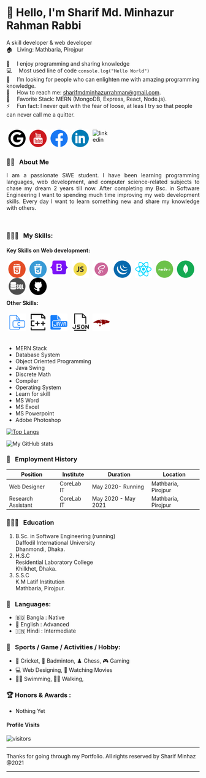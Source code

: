 <!-- banner image starts here  -->
<!-- <img src="./images/banner.png" width="100%"> -->
<!-- banner image ends here  -->

<h1> 👋 Hello, I'm Sharif Md. Minhazur Rahman Rabbi </h1>

A skill developer & web developer  
🏠 &nbsp; Living: Mathbaria, Pirojpur

💖 &emsp;I enjoy programming and sharing knowledge <br/>
💻 &emsp;Most used line of code `console.log("Hello World")` <br/>
🤔 &emsp;I’m looking for people who can enlighten me with amazing programming knowledge.<br/>
📧 &emsp;How to reach me: sharifmdminhazurrahman@gmail.com.<br/>
🤩 &emsp;Favorite Stack: MERN (MongoDB, Express, React, Node.js). <br/>
⚡ &emsp;Fun fact: I never quit with the fear of loose, at leas I try so that people can never call me a quitter.
<br/><br/>

<!-- Contact me section starts here  -->

[<img align="left" alt="website" title="website" width="45" hspace="5" src="./images/google-round.svg" />][website]
[<img align="left" alt="youtube" title="youtube" width="45" hspace="5" src="./images/youtube.svg" />][youtube]
[<img align="left" alt="facebook" title="facebook" width="45" hspace="5" src="./images/facebook_f_logo_(2019).svg.png" />][facebook]
[<img align="left" alt="linkedin" title="linkedin" width="45" hspace="5" src="./images/linkedin.svg" />][linkedin]
[<img align="left" alt="linkedin" title="instagram" width="45" hspace="5" src="./images/instagram-round-color.svg" />][instagram]
<br />
<br />
<br />

<!-- Contact me section ends here  -->

<!-- about-me section starts here  -->

### 👨‍🏫 &nbsp; About Me

<p align="justify">
I am a passionate SWE student. I have been learning programming languages, web development, and computer science-related subjects
to chase my dream 2 years till now.
After completing my Bsc. in Software Engineering I want to spending much time
improving my web development skills. Every day I want to learn something new and share my knowledge with others.
</p>

<br />
<!-- about-me section ends here  -->

<!-- web related skills section starts here  -->

### 👨🏽‍💻 &nbsp; My Skills:

#### Key Skills on Web development:

<div>
    <img align="left" alt="html5" title="html" width="45" hspace="5" src="./images/html5.svg" />
    <img align="left" alt="css3" title="css" width="45" hspace="5" src="./images/css3.svg" />
    <img align="left" alt="bootstrap" title="bootstrap" width="45" hspace="5" src="./images/Bootstrap_logo.svg" />
    <img align="left" alt="javascript" title="javascript" width="45" hspace="5" src="./images/js.svg" />
    <img align="left" alt="sass" title="sass" width="45" hspace="5" src="./images/sass.svg" />
    <img align="left" alt="jquery" title="jquery" width="45" hspace="5" src="./images/jquery_icon.svg" />
    <img align="left" alt="react" title="react" width="45" hspace="5" src="./images/react.svg" />
    <img align="left" alt="node and express" title="node and express" width="45" hspace="5" src="./images/node.svg" />
    <img align="left" alt="mongodb" title="mongodb" width="45" hspace="5" src="./images/mongodb.png" />
    <img align="left" alt="sql" title="sql" width="45" hspace="5" src="./images/sql.png" />
    <img align="left" alt="github" title="github" width="45" hspace="5" src="./images/github.svg" />
    <p style="opacity: 0;">.</p>
</div>
<br />
<br />
<br />


<!-- web related skills section ends here  -->
<!-- other skills for computer science section starts here  -->

#### Other Skills:

<img align="left" alt="c" title="c" width="45" hspace="5" src="./images/c.svg" />
<img align="left" alt="c plus plus" title="c++" width="45" hspace="5" src="./images/cplus.svg" />
<img align="left" alt="java" title="java" width="45" hspace="5" src="./images/java.svg" />
<img align="left" alt="php" title="php" width="45" hspace="5" src="./images/json.svg" />
<img align="left" alt="mongoose" title="mongoose" width="45" hspace="5" src="./images/mongoose.png" />
<br />
<br />
<br />
<br />

-   MERN Stack
-   Database System
-   Object Oriented Programming
-   Java Swing
-   Discrete Math
-   Compiler
-   Operating System
-   Learn for skill
-   MS Word
-   MS Excel
-   MS Powerpoint
-   Adobe Photoshop
    <!-- other skills and my videos for computer science section ends here  -->
    <br/>

<!-- github stats starts here  -->

[![Top Langs](https://github-readme-stats.vercel.app/api/top-langs/?username=Sharif-Minhaz)](https://github.com/anuraghazra/github-readme-stats)

![My GitHub stats](https://github-readme-stats.vercel.app/api?username=Sharif-Minhaz&show_icons=true)
<br/>

<!-- github stats ends here  -->

<!-- other skills and my videos for computer science section starts here  -->

<!-- work experience section starts here  -->

### 💼 &nbsp; Employment History

| Position            | Institute                                   | Duration            | Location           |
| ------------------- | ------------------------------------------- | ------------------- | ------------------ |
| Web Designer | CoreLab IT                                    | May 2020- Running   | Mathbaria, Pirojpur   |
| Research Assistant  | CoreLab IT                          | May 2020 - May 2021 | Mathbaria, Pirojpur   |
<!-- work experience section ends here  -->
<!-- education section starts here  -->

### 👨🏻‍🎓 &nbsp; Education

1. B.Sc. in Software Engineering (running)  
   Daffodil International University  
   Dhanmondi, Dhaka.
2. H.S.C  
   Residential Laboratory College<br/> 
   Khilkhet, Dhaka.
3. S.S.C  
    K.M Latif Institution  
   Mathbaria, Pirojpur.

<!-- education section ends here  -->

<!-- my languages section starts here  -->
### 💬 &nbsp; Languages:

-   🇧🇩 Bangla : Native
-   🏴󠁧󠁢󠁥󠁮󠁧󠁿 English : Advanced
-   🇮🇳 Hindi : Intermediate


<!-- my languages section ends here  -->

<!-- my sports and game section starts here  -->

### 🎯 &nbsp; Sports / Game / Activities / Hobby:

-   🏏 Cricket, 🏸 Badminton, ♟️ Chess, 🎮 Gaming
-  💻 Web Designing, 🎥 Watching Movies
-   🏊‍♂️ Swimming, 🚶‍♂️ Walking, 
<!-- my sports and games section ends here  -->
<!-- Honors & awards section starts here  -->

### 🏆 Honors & Awards :

-   Nothing Yet

#### Profile Visits

![visitors](https://visitor-badge.glitch.me/badge?page_id=Sharif-Minhaz.visitor-badge&left_color=gray&right_color=blue)

---

Thanks for going through my Portfolio.
All rights reserved by Sharif Minhaz @2021

---

<!-- my achievement section ends here  -->
[website]: https://sites.google.com/diu.edu.bd/sharifminhazswebsite/home
[youtube]: https://www.youtube.com/channel/UCvv-mFVNuB5lWOevv2Q9XWA
[facebook]: https://web.facebook.com/sharif.mdminhaz
[linkedin]: https://www.linkedin.com/in/minhaz-rabbi-614724205/
[instagram]: https://www.instagram.com/sharifminhaz540/
[github]: https://github.com/Sharif-Minhaz